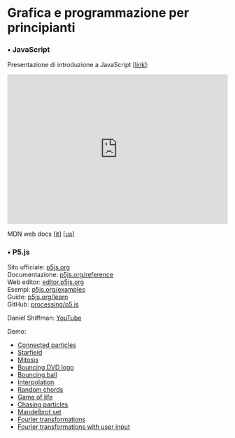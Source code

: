 <script src='https://code.jquery.com/jquery-3.3.1.min.js'></script>
<script src='/js/utils.js'></script>
<script> setTitle("Copernicane 2019") </script>

# Grafica e programmazione per principianti

### • JavaScript

Presentazione di introduzione a JavaScript [[link](https://app.ludus.one/bbfdada2-5f7d-45a7-92e2-c3e365f5c0e9)]:

<div style="position:relative;padding-bottom:calc(56.25% + 58px);height:0;overflow:hidden;max-width:100%;"><iframe src="https://app.ludus.one/bbfdada2-5f7d-45a7-92e2-c3e365f5c0e9/full?controls=always" frameborder="0" allowfullscreen style="position:absolute;top:0;left:0;width:100%;height:100%;"></iframe></div>

MDN web docs [[it](https://developer.mozilla.org/it/)] [[us](https://developer.mozilla.org/en-US/)]


### • P5.js

Sito ufficiale: [p5js.org](https://p5js.org/)  
Documentazione: [p5js.org/reference](https://p5js.org/reference/)  
Web editor: [editor.p5js.org](https://editor.p5js.org/)  
Esempi: [p5js.org/examples](https://p5js.org/examples/)  
Guide: [p5js.org/learn](https://p5js.org/learn/)  
GitHub: [processing/p5.js](https://github.com/processing/p5.js)

Daniel Shiffman: [YouTube](https://www.youtube.com/user/shiffman)

Demo:  
- [Connected particles](https://editor.p5js.org/FedericoGrandi/full/HJBCVvVyE)
- [Starfield](https://editor.p5js.org/FedericoGrandi/full/BJm4rDVJN)
- [Mitosis](https://editor.p5js.org/FedericoGrandi/full/S1Tkwv4JN)
- [Bouncing DVD logo](https://editor.p5js.org/FedericoGrandi/full/-29OUvrdh)
- [Bouncing ball](https://editor.p5js.org/FedericoGrandi/full/S1cYk3S1N)
- [Interpolation](https://editor.p5js.org/FedericoGrandi/full/V5sWER3T_)
- [Random chords](https://editor.p5js.org/FedericoGrandi/full/VDySchAJu)
- [Game of life](https://editor.p5js.org/FedericoGrandi/full/6Ar_HjWFe)
- [Chasing particles](https://editor.p5js.org/FedericoGrandi/full/YBn9IKFgs)
- [Mandelbrot set](https://codepen.io/phi-spindler/full/xgEMxv)
- [Fourier transformations](https://editor.p5js.org/codingtrain/full/RfrZibjfL)
- [Fourier transformations with user input](https://editor.p5js.org/codingtrain/full/jawHqwfda)
